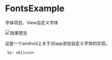 FontsExample
============

字体项目，View自定义字体


<img src="https://raw.githubusercontent.com/obliviosn/FontsExample/master/%E9%A2%84%E8%A7%88%E5%9B%BE.png" class="relate-img" alt="效果预览" title="字体">

这是一个android上关于对app添加自定义字体的实现。

     by: oblivion
